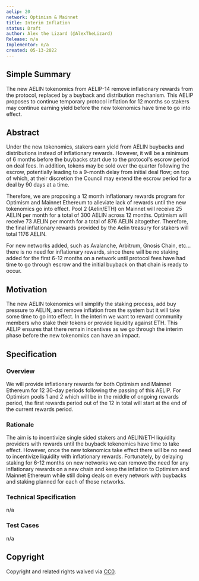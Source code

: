 ```yaml
---
aelip: 20
network: Optimism & Mainnet
title: Interim Inflation
status: Draft
author: Alex the Lizard (@AlexTheLizard)
Release: n/a
Implementor: n/a
created: 05-13-2022
---
```


## Simple Summary

The new AELIN tokenomics from AELIP-14 remove inflationary rewards from the protocol, replaced by a buyback and distribution mechanism. This AELIP proposes to continue temporary protocol inflation for 12 months so stakers may continue earning yield before the new tokenomics have time to go into effect.

## Abstract

Under the new tokenomics, stakers earn yield from AELIN buybacks and distributions instead of inflationary rewards. However, it will be a minimum of 6 months before the buybacks start due to the protocol's escrow period on deal fees. In addition, tokens may be sold over the quarter following the escrow, potentially leading to a 9-month delay from initial deal flow; on top of which, at their discretion the Council may extend the escrow period for a deal by 90 days at a time.

Therefore, we are proposing a 12 month inflationary rewards program for Optimism and Mainnet Ethereum to alleviate lack of rewards until the new tokenomics go into effect. Pool 2 (Aelin/ETH) on Mainnet will receive 25 AELIN per month for a total of 300 AELIN across 12 months. Optimism will receive 73 AELIN per month for a total of 876 AELIN altogether. Therefore, the final inflationary rewards provided by the Aelin treasury for stakers will total 1176 AELIN.

For new networks added, such as Avalanche, Arbitrum, Gnosis Chain, etc... there is no need for inflationary rewards, since there will be no staking added for the first 6-12 months on a network until protocol fees have had time to go through escrow and the initial buyback on that chain is ready to occur.

## Motivation

The new AELIN tokenomics will simplify the staking process, add buy pressure to AELIN, and remove inflation from the system but it will take some time to go into effect. In the interim we want to reward community members who stake their tokens or provide liquidity against ETH. This AELIP ensures that there remain incentives as we go through the interim phase before the new tokenomics can have an impact.

## Specification

### Overview

We will provide inflationary rewards for both Optimism and Mainnet Ethereum for 12 30-day periods following the passing of this AELIP. For Optimism pools 1 and 2 which will be in the middle of ongoing rewards period, the first rewards period out of the 12 in total will start at the end of the current rewards period.

### Rationale

The aim is to incentivize single sided stakers and AELIN/ETH liquidity providers with rewards until the buyback tokenomics have time to take effect. However, once the new tokenomics take effect there will be no need to incentivize liquidity with inflationary rewards. Fortunately, by delaying staking for 6-12 months on new networks we can remove the need for any inflationary rewards on a new chain and keep the inflation to Optimism and Mainnet Ethereum while still doing deals on every network with buybacks and staking planned for each of those networks.

### Technical Specification

n/a

### Test Cases

n/a

## Copyright

Copyright and related rights waived via [CC0](https://creativecommons.org/publicdomain/zero/1.0/).
